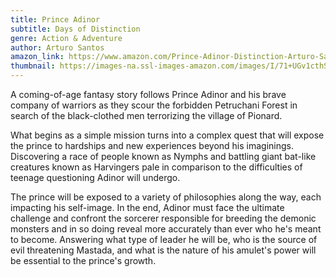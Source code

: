 ```yaml
---
title: Prince Adinor
subtitle: Days of Distinction
genre: Action & Adventure
author: Arturo Santos
amazon_link: https://www.amazon.com/Prince-Adinor-Distinction-Arturo-Santos/dp/1648953980/ref=tmm_pap_swatch_0?_encoding=UTF8&qid=1642672120&sr=8-1
thumbnail: https://images-na.ssl-images-amazon.com/images/I/71+UGv1cthS.jpg
---
```

A coming-of-age fantasy story follows Prince Adinor and his brave company of warriors as they scour the forbidden Petruchani Forest in search of the black-clothed men terrorizing the village of Pionard.

What begins as a simple mission turns into a complex quest that will expose the prince to hardships and new experiences beyond his imaginings. Discovering a race of people known as Nymphs and battling giant bat-like creatures known as Harvingers pale in comparison to the difficulties of teenage questioning Adinor will undergo.

The prince will be exposed to a variety of philosophies along the way, each impacting his self-image. In the end, Adinor must face the ultimate challenge and confront the sorcerer responsible for breeding the demonic monsters and in so doing reveal more accurately than ever who he's meant to become. Answering what type of leader he will be, who is the source of evil threatening Mastada, and what is the nature of his amulet's power will be essential to the prince's growth.